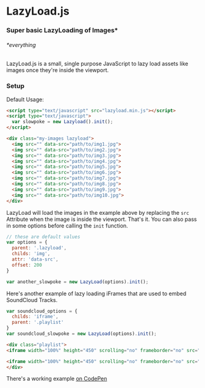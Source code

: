 # LazyLoad.js
### Super basic LazyLoading of Images*
###### *everything

LazyLoad.js is a small, single purpose JavaScript to lazy load assets like images once they're inside the viewport.

### Setup

Default Usage: 

```html
<script type="text/javascript" src="lazyload.min.js"></script>
<script type="text/javascript">
  var slowpoke = new Lazyload().init();
</script>

<div class="my-images lazyload">
  <img src="" data-src="path/to/img1.jpg">
  <img src="" data-src="path/to/img2.jpg">
  <img src="" data-src="path/to/img3.jpg">
  <img src="" data-src="path/to/img4.jpg">
  <img src="" data-src="path/to/img5.jpg">
  <img src="" data-src="path/to/img6.jpg">
  <img src="" data-src="path/to/img7.jpg">
  <img src="" data-src="path/to/img8.jpg">
  <img src="" data-src="path/to/img9.jpg">
  <img src="" data-src="path/to/img10.jpg">
</div>
```

LazyLoad will load the images in the example above by replacing the `src` Attribute when the image is inside the viewport. That's it. You can also pass in some options before calling the `init` function.

```js
// these are default values
var options = {
  parent: '.lazyload',
  childs: 'img',
  attr: 'data-src',
  offset: 200
}

var another_slowpoke = new LazyLoad(options).init();
```

Here's another example of lazy loading iFrames that are used to embed SoundCloud Tracks.

```js
var soundcloud_options = {
  childs: 'iframe',
  parent: '.playlist'
}
var soundcloud_slowpoke = new LazyLoad(options).init();
```
```html
<div class="playlist">
<iframe width="100%" height="450" scrolling="no" frameborder="no" src="" data-src="https://w.soundcloud.com/player/?url=https%3A//api.soundcloud.com/tracks/186211537&amp;auto_play=false&amp;hide_related=false&amp;show_comments=true&amp;show_user=true&amp;show_reposts=false&amp;visual=true"></iframe>

<iframe width="100%" height="450" scrolling="no" frameborder="no" src="" data-src="https://w.soundcloud.com/player/?url=https%3A//api.soundcloud.com/tracks/116098730&amp;auto_play=false&amp;hide_related=false&amp;show_comments=true&amp;show_user=true&amp;show_reposts=false&amp;visual=true"></iframe>
</div>
```

There's a working example [on CodePen](http://s.codepen.io/kevingimbel/full/45f9d5ec398ce9a477361f0c854bcd4b)